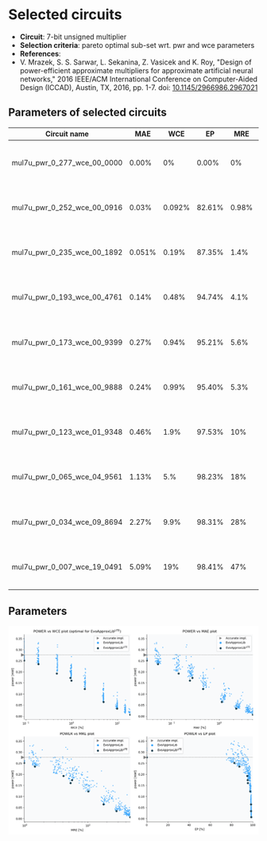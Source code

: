 
Selected circuits
===================
 - **Circuit**: 7-bit unsigned multiplier
 - **Selection criteria**: pareto optimal sub-set wrt. pwr and wce parameters
 - **References**: 
  - V. Mrazek, S. S. Sarwar, L. Sekanina, Z. Vasicek and K. Roy, "Design of power-efficient approximate multipliers for approximate artificial neural networks," 2016 IEEE/ACM International Conference on Computer-Aided Design (ICCAD), Austin, TX, 2016, pp. 1-7. doi: [10.1145/2966986.2967021](https://dx.doi.org/10.1145/2966986.2967021)


Parameters of selected circuits
----------------------------

| Circuit name | MAE | WCE | EP | MRE | MSE | Download |
| --- |  --- | --- | --- | --- | --- | --- | 
| mul7u_pwr_0_277_wce_00_0000 | 0.00% | 0% | 0.00% | 0% | 0.00 |  [[Verilog generic](mul7u_pwr_0_277_wce_00_0000_gen.v)] [[Verilog PDK45](mul7u_pwr_0_277_wce_00_0000_pdk45.v)]  [[C](mul7u_pwr_0_277_wce_00_0000.c)] |
| mul7u_pwr_0_252_wce_00_0916 | 0.03% | 0.092% | 82.61% | 0.98% | 39.53 |  [[Verilog generic](mul7u_pwr_0_252_wce_00_0916_gen.v)] [[Verilog PDK45](mul7u_pwr_0_252_wce_00_0916_pdk45.v)]  [[C](mul7u_pwr_0_252_wce_00_0916.c)] |
| mul7u_pwr_0_235_wce_00_1892 | 0.051% | 0.19% | 87.35% | 1.4% | 115.41 |  [[Verilog generic](mul7u_pwr_0_235_wce_00_1892_gen.v)] [[Verilog PDK45](mul7u_pwr_0_235_wce_00_1892_pdk45.v)]  [[C](mul7u_pwr_0_235_wce_00_1892.c)] |
| mul7u_pwr_0_193_wce_00_4761 | 0.14% | 0.48% | 94.74% | 4.1% | 817.13 |  [[Verilog generic](mul7u_pwr_0_193_wce_00_4761_gen.v)] [[Verilog PDK45](mul7u_pwr_0_193_wce_00_4761_pdk45.v)]  [[C](mul7u_pwr_0_193_wce_00_4761.c)] |
| mul7u_pwr_0_173_wce_00_9399 | 0.27% | 0.94% | 95.21% | 5.6% | 3099.10 |  [[Verilog generic](mul7u_pwr_0_173_wce_00_9399_gen.v)] [[Verilog PDK45](mul7u_pwr_0_173_wce_00_9399_pdk45.v)]  [[C](mul7u_pwr_0_173_wce_00_9399.c)] |
| mul7u_pwr_0_161_wce_00_9888 | 0.24% | 0.99% | 95.40% | 5.3% | 2487.35 |  [[Verilog generic](mul7u_pwr_0_161_wce_00_9888_gen.v)] [[Verilog PDK45](mul7u_pwr_0_161_wce_00_9888_pdk45.v)]  [[C](mul7u_pwr_0_161_wce_00_9888.c)] |
| mul7u_pwr_0_123_wce_01_9348 | 0.46% | 1.9% | 97.53% | 10% | 8789.17 |  [[Verilog generic](mul7u_pwr_0_123_wce_01_9348_gen.v)] [[Verilog PDK45](mul7u_pwr_0_123_wce_01_9348_pdk45.v)]  [[C](mul7u_pwr_0_123_wce_01_9348.c)] |
| mul7u_pwr_0_065_wce_04_9561 | 1.13% | 5.% | 98.23% | 18% | 54026.66 |  [[Verilog generic](mul7u_pwr_0_065_wce_04_9561_gen.v)] [[Verilog PDK45](mul7u_pwr_0_065_wce_04_9561_pdk45.v)]  [[C](mul7u_pwr_0_065_wce_04_9561.c)] |
| mul7u_pwr_0_034_wce_09_8694 | 2.27% | 9.9% | 98.31% | 28% | 215095.42 |  [[Verilog generic](mul7u_pwr_0_034_wce_09_8694_gen.v)] [[Verilog PDK45](mul7u_pwr_0_034_wce_09_8694_pdk45.v)]  [[C](mul7u_pwr_0_034_wce_09_8694.c)] |
| mul7u_pwr_0_007_wce_19_0491 | 5.09% | 19% | 98.41% | 47% | 1110711.75 |  [[Verilog generic](mul7u_pwr_0_007_wce_19_0491_gen.v)] [[Verilog PDK45](mul7u_pwr_0_007_wce_19_0491_pdk45.v)]  [[C](mul7u_pwr_0_007_wce_19_0491.c)] |
    
Parameters
--------------
![Parameters figure](fig.png)
             